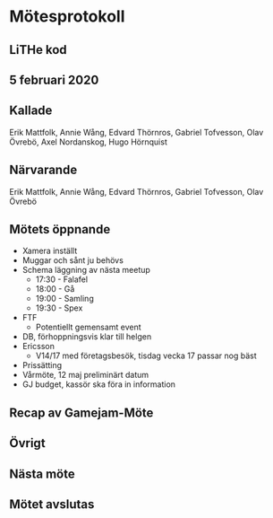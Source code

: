 # Mötesprotokoll

## LiTHe kod

## 5 februari 2020

## Kallade
Erik Mattfolk, Annie Wång, Edvard Thörnros, Gabriel Tofvesson, Olav Övrebö, Axel Nordanskog, Hugo Hörnquist

## Närvarande
Erik Mattfolk, Annie Wång, Edvard Thörnros, Gabriel Tofvesson, Olav Övrebö

## Mötets öppnande

 - Xamera inställt
 - Muggar och sånt ju behövs
 - Schema läggning av nästa meetup
    - 17:30 - Falafel
    - 18:00 - Gå
    - 19:00 - Samling
    - 19:30 - Spex
 - FTF
    - Potentiellt gemensamt event
 - DB, förhoppningsvis klar till helgen
 - Ericsson
    - V14/17 med företagsbesök, tisdag vecka 17 passar nog bäst
 - Prissätting
 - Vårmöte, 12 maj preliminärt datum
 - GJ budget, kassör ska föra in information

## Recap av Gamejam-Möte


## Övrigt

## Nästa möte

## Mötet avslutas

